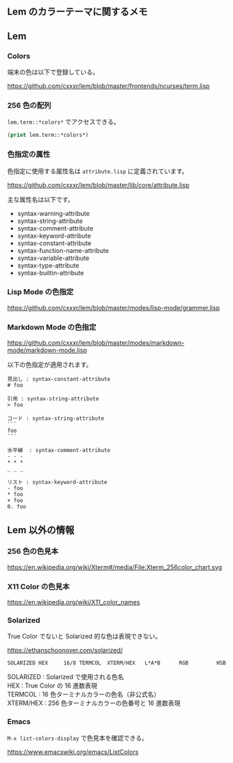 
## Lem のカラーテーマに関するメモ

## Lem

### Colors

端末の色は以下で登録している。

https://github.com/cxxxr/lem/blob/master/frontends/ncurses/term.lisp

### 256 色の配列

`lem.term::*colors*` でアクセスできる。

````lisp
(print lem.term::*colors*)
````

### 色指定の属性

色指定に使用する属性名は `attribute.lisp` に定義されています。

https://github.com/cxxxr/lem/blob/master/lib/core/attribute.lisp

主な属性名は以下です。

- syntax-warning-attribute
- syntax-string-attribute
- syntax-comment-attribute
- syntax-keyword-attribute
- syntax-constant-attribute
- syntax-function-name-attribute
- syntax-variable-attribute
- syntax-type-attribute
- syntax-builtin-attribute

### Lisp Mode の色指定

https://github.com/cxxxr/lem/blob/master/modes/lisp-mode/grammer.lisp

### Markdown Mode の色指定

https://github.com/cxxxr/lem/blob/master/modes/markdown-mode/markdown-mode.lisp

以下の色指定が適用されます。

````
見出し : syntax-constant-attribute
# foo

引用 : syntax-string-attribute
> foo

コード : syntax-string-attribute
```
foo
```

水平線  : syntax-comment-attribute
- - -
* * *
_ _ _

リスト : syntax-keyword-attribute
- foo
* foo
+ foo
0. foo
````

## Lem 以外の情報

### 256 色の色見本

https://en.wikipedia.org/wiki/Xterm#/media/File:Xterm_256color_chart.svg

### X11 Color の色見本

https://en.wikipedia.org/wiki/X11_color_names

### Solarized

True Color でないと Solarized 的な色は表現できない。

https://ethanschoonover.com/solarized/
````
SOLARIZED HEX     16/8 TERMCOL  XTERM/HEX   L*A*B      RGB         HSB
````

SOLARIZED : Solarized で使用される色名  
HEX : True Color の 16 進数表現  
TERMCOL : 16 色ターミナルカラーの色名（非公式名）  
XTERM/HEX : 256 色ターミナルカラーの色番号と 16 進数表現  

### Emacs

`M-x list-colors-display` で色見本を確認できる。

https://www.emacswiki.org/emacs/ListColors
